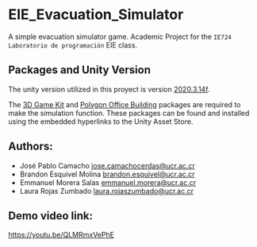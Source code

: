 # EIE_Evacuation_Simulator
A simple evacuation simulator game. Academic Project for the ``IE724 Laboratorio de programación`` EIE class.

## Packages and Unity Version
The unity version utilized in this proyect is version [2020.3.14f](https://unity3d.com/unity/whats-new/2020.3.14). 

The [3D Game Kit](https://assetstore.unity.com/packages/templates/tutorials/3d-game-kit-115747) and [Polygon Office Building](https://assetstore.unity.com/packages/3d/environments/urban/polygon-office-building-82282) packages are required to make the simulation function. These packages can be found and installed using the embedded hyperlinks to the Unity Asset Store.

## Authors:

- José Pablo Camacho jose.camachocerdas@ucr.ac.cr
- Brandon Esquivel Molina brandon.esquivel@ucr.ac.cr
- Emmanuel Morera Salas emmanuel.morera@ucr.ac.cr
- Laura Rojas Zumbado laura.rojaszumbado@ucr.ac.cr

## Demo video link:
https://youtu.be/QLMRmxVePhE
